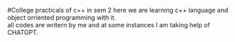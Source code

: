 #College practicals of c++ in sem 2
here we are learning c++ language and object orriented programming with it.
<br>
all codes are writern by me and at some instances I am taking help of CHATGPT.
